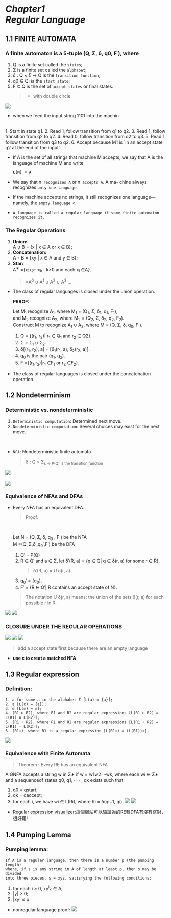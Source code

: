 # *__Chapter1 <br/> Regular Language__*

## 1.1 FINITE AUTOMATA

### A finite automaton is a 5-tuple (Q, Σ, δ, q0, F ), where

1. Q is a finite set called the `states`;
2. Σ is a finite set called the `alphabet`;
3. δ : Q × Σ → Q is the `transition function`;
4. q0 ∈ Q: is the `start state`;
5. F ⊆ Q is the set of `accept states` or final states.
    >- with double circle

![](https://2.bp.blogspot.com/-1TwikhINV1U/VPfNsrmqIHI/AAAAAAAAmok/UAqtXoLJXFA/s1600/螢幕快照%2B2015-03-05%2B上午11.04.12.png)

- when we feed the input string 1101 into the machin
<br/>
  1. Start in state q1.
  2. Read 1, follow transition from q1 to q2.
  3. Read 1, follow transition from q2 to q2.
  4. Read 0, follow transition from q2 to q3.
  5. Read 1, follow transition from q3 to q2.
  6. Accept because M1 is `in an accept state q2 at the end of the input`.
   
- If A is the set of all strings that machine M accepts, we
say that A is the language of machine M and write

    **`L(M) = A`** 

- We say that `M recognizes A` or `M accepts A`. A ma- chine always recognizes `only one language`.
  
- If the machine accepts no strings, it still recognizes one language— namely, the `empty language ∅`.

- `A language is called a regular language if some finite automaton recognizes it.`
### The Regular Operations

1. **Union:** <br/>
A ∪ B = {x | x ∈ A or x ∈ B};
2. **Concatenation:**<br/>
A ◦ B = {xy | x ∈ A and y ∈ B};
3. **Star:**<br/>
  A<sup>∗</sup> ={x<sub>1</sub>x<sub>2</sub>···x<sub>k</sub> | k≥0 and each x<sub>i</sub> ∈A}.<br/>
    > =A<sup>0</sup> ∪ A<sup>1</sup> ∪ A<sup>2</sup> ∪ A<sup>3</sup> ...
        
- The class of regular languages is closed under the union operation.<br/>
    
    **PRROF:** <br/>
    
    Let M<sub>1</sub> recognize A<sub>1</sub>, where M<sub>1</sub> = (Q<sub>1</sub>, Σ, δ<sub>1</sub>, q<sub>1</sub>, F<sub>1</sub>), <br/>
    and M<sub>2</sub> recognize A<sub>2</sub>, where M<sub>2</sub> = (Q<sub>2</sub>, Σ, δ<sub>2</sub>, q<sub>2</sub>, F<sub>2</sub>).<br/>
    Construct M to recognize A<sub>1</sub> ∪ A<sub>2</sub>, where M = (Q, Σ, δ, q<sub>0</sub>, F ).<br/>
    1. Q = {(r<sub>1</sub>, r<sub>2</sub>)| r<sub>1</sub> ∈ Q<sub>1</sub> and r<sub>2</sub> ∈ Q2}.
    2. Σ = Σ<sub>1</sub> ∪ Σ<sub>2</sub>.
    3. δ[(r<sub>1</sub>, r<sub>2</sub>), a] = [δ<sub>1</sub>(r<sub>1</sub>, a), δ<sub>2</sub>(r<sub>2</sub>, a)].
    4. q<sub>0</sub> is the pair (q<sub>1</sub>, q<sub>2</sub>).
    5. F ={(r<sub>1</sub>,r<sub>2</sub>)|r<sub>1</sub> ∈F<sub>1</sub> or r<sub>2</sub> ∈F<sub>2</sub>}.
    
- The class of regular languages is closed under the concatenation operation.

## 1.2 Nondeterminism

### Deterministic vs. nondeterministic

1. `Deterministic computation`: Determined next move.
2. `Nondeterministic computation`: Several choices may exist for the next move.

<br/>

- `NFA`: Nondeterministic finite automata
  > δ : Q × Σ<sub>ε → P(Q) is the transition function

![](https://1.bp.blogspot.com/-s3ECtmK1LK8/VT4NoPUazRI/AAAAAAAApG0/UgHWODQyRqQ/s1600/擷取.PNG)
<br/> 
<br/>
![](https://3.bp.blogspot.com/-G0C6SReom14/VT4OK1qS-tI/AAAAAAAApG8/HrCIkuG_pog/s1600/擷取2.PNG)

### Equivalence of NFAs and DFAs
- Every NFA has an equivalent DFA.
  > Proof: 
  <br/>

  Let N = (Q, Σ, δ, q<sub>0</sub> , F ) be the NFA<br/>
  M =(Q′,Σ,δ′,q<sub>0</sub>′,F′) be the DFA
  1. Q′ = P(Q)
  2. R ∈ Q′ and a ∈ Σ, let δ′(R, a) = {q ∈ Q| q ∈ δ(r, a) for some r ∈ R}.
      >δ′(R, a) = U δ(r, a)
  3. q<sub>0</sub>′ = {q<sub>0</sub>}.
  4. F′ = {R ∈ Q′| R contains an accept state of N}.
    > The notation U δ(r, a) means: the union of the sets δ(r, a) for each possible r in R.

![](https://2.bp.blogspot.com/-XluxpL8zTew/VT4Y0amty8I/AAAAAAAApHQ/NJbSET8p8qY/s1600/擷取3.PNG)
![](https://4.bp.blogspot.com/-DqlPUgRoVsE/VT4Y0ddDwtI/AAAAAAAApHM/TyX-hG52AZk/s1600/擷取4.PNG)

### CLOSURE UNDER THE REGULAR OPERATIONS

![](https://1.bp.blogspot.com/-2cJQISrVCGM/VT4boVlbLnI/AAAAAAAApHo/eqoTV6-TU7g/s1600/Union.PNG)
![](https://1.bp.blogspot.com/-GiBouQ5amC4/VT4boeN16RI/AAAAAAAApHg/I3CrZy01b1I/s1600/concate.PNG)
![](https://4.bp.blogspot.com/-yyFnAJABuww/VT4boXaRKsI/AAAAAAAApHk/u131TMGTYU8/s1600/star.PNG)
  > add a accept state first because there are an empty language
- **use ε to creat a matched NFA**

## 1.3 Regular expression
### Definition:
```
1. a for some a in the alphabet Σ [L(a) = {a}];
2. ε [L(ε) = {ε}];
3. ∅ [L(∅) = ∅];
4. (R1 ∪ R2), where R1 and R2 are regular expressions [L(R1 ∪ R2) = L(R1) ∪ L(R2)];
5. (R1 ◦ R2), where R1 and R2 are regular expressions [L(R1 ◦ R2) = L(R1) ◦ L(R2)];
6. (R1∗), where R1 is a regular expression [L(R1∗) = (L(R1))∗].
```
![](https://1.bp.blogspot.com/-yojl8JiFh_E/VT4uH3gh47I/AAAAAAAApIM/yx-RLJhdKaw/s1600/擷取6.PNG)

### Equivalence with Finite Automata
  > Theorem : Every RE has an equivalent NFA

A GNFA accepts a string w in Σ∗ if w = w1w2 ···wk, where each wi ∈ Σ∗ and a sequenceof states q0, q1, · · · , qk exists such that
1. q0 = qstart; 
2. qk = qaccept;
3. for each i, we have wi ∈ L(Ri), where Ri = δ(qi−1, qi).
![](https://1.bp.blogspot.com/-w0qY8YS41uk/VT40AbTkAyI/AAAAAAAApIs/E_haffYvNeo/s1600/擷取.PNG)
![](https://3.bp.blogspot.com/-48or1jOqRWs/VT40XpqR6HI/AAAAAAAApI0/xg_k9u4fBz4/s1600/擷取3.PNG)

- [Regular expression visualizer:](http://regexvisualizer.apphb.com/)這個網站可以驗證妳的RE轉DFA有沒有寫對，很好用!

## 1.4 Pumping Lemma
 ### Pumping lemma: 
  ```
  If A is a regular language, then there is a number p (the pumping length) 
  where, if s is any string in A of length at least p, then s may be divided 
  into three pieces, s = xyz, satisfying the following conditions:
  ```
  1. for each i ≥ 0, xy<sup>i</sup>z ∈ A; 
  1. |y| > 0;
1. |xy| ≤ p.
  
  - nonregular language proof:
  ![](https://2.bp.blogspot.com/-58o16BdMKnI/VT8ko5vpccI/AAAAAAAApcs/d9NkZOPMDv0/s1600/擷取2.PNG)